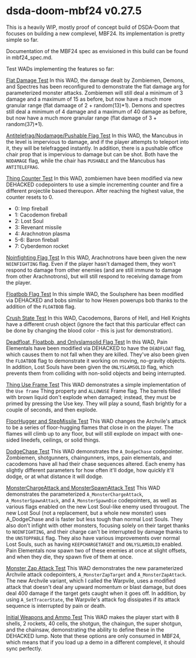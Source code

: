 # dsda-doom-mbf24 v0.27.5

This is a heavily WIP, mostly proof of concept build of DSDA-Doom that focuses on building a new complevel, MBF24.
Its implementation is pretty simple so far.

Documentation of the MBF24 spec as envisioned in this build can be found in mbf24_spec.md.

Test WADs implementing the features so far:

[Flat Damage Test](https://www.dropbox.com/scl/fi/i72ojgtsqxtv0buvpawba/FlatDamageTest.wad?rlkey=k0hx13vdgjmfjy44pppu03qvr&st=8biks5xc&dl=0)
In this WAD, the damage dealt by Zombiemen, Demons, and Spectres has been reconfigured to demonstrate the flat damage arg for parameterized monster attacks.
Zombiemen will still deal a minimum of 3 damage and a maximum of 15 as before, but now have a much more granular range (flat damaage of 2 + random(13)*1).
Demons and spectres still deal a minimum of 4 damage and a maximum of 40 damage as before, but now have a much more granular range (flat damage of 3 + random(37)*1).

[Antitelefrag/Nodamage/Pushable Flag Test](https://www.dropbox.com/scl/fi/0ew1sbdqjf93w87xqczo7/ThingFlagTest.wad?rlkey=vsr9cwgoeare93qbtfrn35ung&st=1ilxe0yg&dl=0)
In this WAD, the Mancubus in the level is impervious to damage, and if the player attempts to teleport into it, they will be telefragged instantly.
In addition, there is a pushable office chair prop that is impervious to damage but can be shot. Both have the `NODAMAGE` flag, while the chair has `PUSHABLE` and the Mancubus has `ANTITELEFRAG`.

[Thing Counter Test](https://www.dropbox.com/scl/fi/kbtqb60lufsfnyz2ar0s0/ThingCounterTest.wad?rlkey=ugu01l5p4hj9hmxupdjkgougf&st=y1hg5yrp&dl=0)
In this WAD, zombiemen have been modified via new DEHACKED codepointers to use a simple incrementing counter and fire a different projectile based thereupon.
After reaching the highest value, the counter resets to 0.
- 0: Imp fireball
- 1: Cacodemon fireball
- 2: Lost Soul
- 3: Revenant missile
- 4: Arachnotron plasma
- 5-6: Baron fireball
- 7: Cyberdemon rocket

[Noinfighting Flag Test](https://www.dropbox.com/scl/fi/hacr3hutcx0pfys1kaqu1/NoInfightingTest.wad?rlkey=y9fra0zqwhesluc5kg54oy06n&st=qa57b1oz&dl=0)
In this WAD, Arachnotrons have been given the new `NOINFIGHTING` flag. Even if the player hasn't damaged them, they won't respond to damage from other
enemies (and are still immune to damage from other Arachnotrons), but will still respond to receiving damage from the player.

[Floatbob Flag Test](https://www.dropbox.com/scl/fi/5b2n1dptx5jwa0vtynwr3/FloatBobTest.wad?rlkey=qzklrg7kbru7vsqecovrpszul&st=nzp11uyq&dl=0)
In this simple WAD, the Soulsphere has been modified via DEHACKED and bobs similar to how Hexen powerups bob thanks to the addition of the `FLOATBOB` flag.

[Crush State Test](https://www.dropbox.com/scl/fi/cozqkksf22j1w9z98t5ou/CrushStateTest.wad?rlkey=ie8f3kt4rkacc438iua0xlj67&st=7ngwve9q&dl=0)
In this WAD, Cacodemons, Barons of Hell, and Hell Knights have a different crush object (ignore the fact that this particular effect can be done by changing the blood color - this is just for demonstration).

[Deadfloat, Floatbob, and Onlyslamsolid Flag Test](https://www.dropbox.com/scl/fi/0xt3ma73r2fp584krnle5/DeadFloatTest.wad?rlkey=l1cusdxz8r23fcq9cj2y76c1r&st=n3gwgfry&dl=0)
In this WAD, Pain Elementals have been modified via DEHACKED to have the `DEADFLOAT` flag, which causes them to not fall when they are killed.
They've also been given the `FLOATBOB` flag to demonstrate it working on moving, no-gravity objects.
In addition, Lost Souls have been given the `ONLYSLAMSOLID` flag, which prevents them from colliding with non-solid objects and being interrupted.

[Thing Use Frame Test](https://www.dropbox.com/scl/fi/yqxur4y7xo4077awppm3v/UseThingTest.wad?rlkey=w4ayj0yq4s775xsjurcz07gzn&st=ptjrg0pr&dl=0)
This WAD demonstrates a simple implementation of the `Use frame` Thing property and `ALLOWUSE` Frame flag.
The barrels filled with brown liquid don't explode when damaged; instead, they must be primed by pressing the Use key.
They will play a sound, flash brightly for a couple of seconds, and then explode.

[FloorHugger and StepMissile Test](https://www.dropbox.com/scl/fi/czf9wtm0n84bjjmynxuuv/FloorHuggerTest.wad?rlkey=415bte8jr3ju1160t686qkzbq&st=fzld0aci&dl=0)
This WAD changes the Archvile's attack to be a series of floor-hugging flames that close in on the player.
The flames will climb up to any floor, but will still explode on impact with one-sided linedefs, ceilings, or solid things.

[DodgeChase Test](https://www.dropbox.com/scl/fi/1ucenkqf5kxhbozjdh12h/DodgeChaseTest.wad?rlkey=mmqluq1afobl1xpxx72q83roh&st=ocx6o2zk&dl=0)
This WAD demonstrates the `A_DodgeChase` codepointer. Zombiemen, shotgunners, chaingunners, imps, pain elementals, and cacodemons have all had their chase sequences altered.
Each enemy has slightly different parameters for how often it'll dodge, how quickly it'll dodge, or at what distance it will dodge.

[MonsterChargeAttack and MonsterSpawnAttack Test](https://www.dropbox.com/scl/fi/t36axdoojewxr58ft06yr/ChargeSpawnTest.wad?rlkey=1tnej6548bxpwajvltdwj8kd7&st=3wc7ol7f&dl=0)
This WAD demonstrates the parameterized `A_MonsterChargeAttack`, `A_MonsterSpawnAttack`, and `A_MonsterSpawnDie` codepointers, as well as various flags enabled on the new Lost Soul-like enemy used througout.
The new Lost Soul (not a replacement, but a whole new monster) uses A_DodgeChase and is faster but less tough than normal Lost Souls.
They also don't infight with other monsters, focusing solely on their target thanks to `NOINFIGHTING`, and their charge can't be interrupted by damage thanks to the `UNSTOPPABLE` flag.
They also have various improvements over normal Lost Souls, such as having `KEEPCHARGETARGET` and `ONLYSLAMSOLID` enabled.
Pain Elementals now spawn two of these enemies at once at slight offsets, and when they die, they spawn five of them at once.

[Monster Zap Attack Test](https://www.dropbox.com/scl/fi/0qqn07tf2aum460lsdmas/MonsterZapTest.wad?rlkey=nnpicc8g6gm23kwzrzdhz5bk3&st=2srkfjo5&dl=0)
This WAD demonstrates the new parameterized Archvile attack codepointers, `A_MonsterZapTarget` and `A_MonsterZapAttack`.
The new Archvile variant, which I called the Warpvile, uses a modified attack that doesn't deal any upward momentum or blast damage, but does deal 400 damage if the target gets caught when it goes off.
In addition, by using `A_SetTracerState`, the Warpvile's attack fog dissipates if its attack sequence is interrupted by pain or death.

[Initial Weapons and Ammo Test](https://www.dropbox.com/scl/fi/9pmv8plm70xemxw80gl3p/InitialAmmoTest.wad?rlkey=5u97ijbkbjkxzuyvq89kqpuax&st=a0f8086x&dl=0)
This WAD makes the player start with 8 shells, 2 rockets, 40 cells, the shotgun, the chaingun, the super shotgun, and the chainsaw, demonstrating the ability to define these in the DEHACKED lump. Note that these options are only consumed in MBF24, which means that if you load up a demo in a different complevel, it should sync perfectly.
